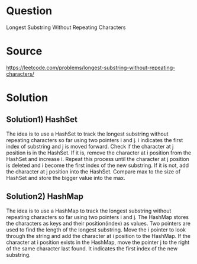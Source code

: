 # Question
Longest Substring Without Repeating Characters

# Source
https://leetcode.com/problems/longest-substring-without-repeating-characters/

# Solution
## Solution1) HashSet
The idea is to use a HashSet to track the longest substring without repeating characters so far using two pointers i and j.
i indicates the first index of substring and j is moved forward. Check if the character at j position is in the HashSet. If it is, remove the character at i position from the HashSet and increase i. Repeat this process until the character at j position is deleted and i become the first index of the new substring. If it is not, add the character at j position into the HashSet. Compare max to the size of HashSet and store the bigger value into the max.

## Solution2) HashMap
The idea is to use a HashMap to track the longest substring without repeating characters so far using two pointers i and j. The HashMap stores the characters as keys and their position(index) as values. Two pointers are used to find the length of the longest substring. Move the i pointer to look through the string and add the character at i position to the HashMap. If the character at i position exists in the HashMap, move the pointer j to the right of the same character last found. It indicates the first index of the new substring.